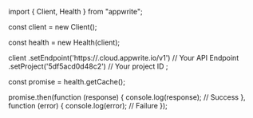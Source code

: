 import { Client, Health } from "appwrite";

const client = new Client();

const health = new Health(client);

client
    .setEndpoint('https://<REGION>.cloud.appwrite.io/v1') // Your API Endpoint
    .setProject('5df5acd0d48c2') // Your project ID
;

const promise = health.getCache();

promise.then(function (response) {
    console.log(response); // Success
}, function (error) {
    console.log(error); // Failure
});